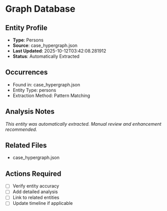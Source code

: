 # Graph Database

## Entity Profile
- **Type**: Persons
- **Source**: case_hypergraph.json
- **Last Updated**: 2025-10-12T03:42:08.281912
- **Status**: Automatically Extracted

## Occurrences
- Found in: case_hypergraph.json
- Entity Type: persons
- Extraction Method: Pattern Matching

## Analysis Notes
*This entity was automatically extracted. Manual review and enhancement recommended.*

## Related Files
- case_hypergraph.json

## Actions Required
- [ ] Verify entity accuracy
- [ ] Add detailed analysis
- [ ] Link to related entities
- [ ] Update timeline if applicable
